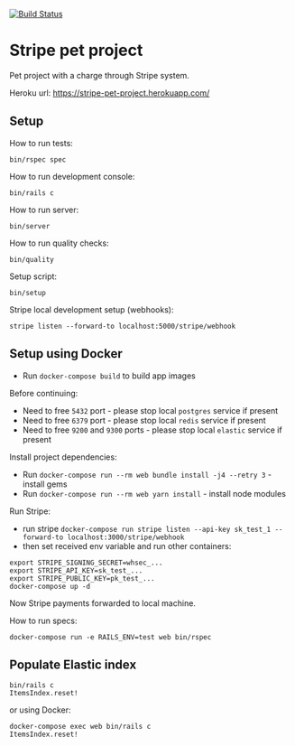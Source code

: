 [![Build Status](https://ruslankhabibullin.semaphoreci.com/badges/stripe_test/branches/master.svg)](https://ruslankhabibullin.semaphoreci.com/projects/stripe_test)

# Stripe pet project

Pet project with a charge through Stripe system.

Heroku url: https://stripe-pet-project.herokuapp.com/

## Setup

How to run tests:

```
bin/rspec spec
```

How to run development console:

```
bin/rails c
```

How to run server:

```
bin/server
```

How to run quality checks:

```
bin/quality
```

Setup script:

```
bin/setup
```

Stripe local development setup (webhooks):

```
stripe listen --forward-to localhost:5000/stripe/webhook
```

## Setup using Docker

- Run `docker-compose build` to build app images


Before continuing:
- Need to free `5432` port - please stop local `postgres` service if present
- Need to free `6379` port - please stop local `redis` service if present
- Need to free `9200` and `9300` ports - please stop local `elastic` service if present

Install project dependencies:

- Run `docker-compose run --rm web bundle install -j4 --retry 3` - install gems
- Run `docker-compose run --rm web yarn install` - install node modules

Run Stripe:
- run stripe `docker-compose run stripe listen --api-key sk_test_1 --forward-to localhost:3000/stripe/webhook`
- then set received env variable and run other containers:

```
export STRIPE_SIGNING_SECRET=whsec_...
export STRIPE_API_KEY=sk_test_...
export STRIPE_PUBLIC_KEY=pk_test_...
docker-compose up -d
```

Now Stripe payments forwarded to local machine.

How to run specs:

```
docker-compose run -e RAILS_ENV=test web bin/rspec
```

## Populate Elastic index

```
bin/rails c
ItemsIndex.reset!
```

or using Docker:

```
docker-compose exec web bin/rails c
ItemsIndex.reset!
```
